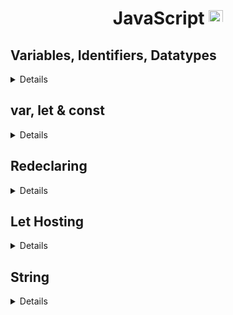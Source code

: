 <div align = "center">

# JavaScript <img src ="https://imgs.search.brave.com/H4pIdYMAme1di27SUCv61oTSX_jZ0eSDuzomjq2lsRw/rs:fit:1052:1052:1/g:ce/aHR0cDovLzMuYnAu/YmxvZ3Nwb3QuY29t/Ly1QVHR5M0NmVEdu/QS9UcFpPRWpUUV9X/SS9BQUFBQUFBQUFl/by9LZUt0X0Q1WDJ4/by9zMTYwMC9qcy5q/cGc" height =23 width = 23>

</div>

## Variables, Identifiers, Datatypes

<details>

### 1.Variables

<details>

Variables are containers used to store the data.

There are 4 ways to declare a variable:

- Using `var`
- Using `let`
- Using `const`
- Using nothing

**Let us understand with an example:**

```cpp
var x = 5;
var y = 65;
var z = x + y;
```

In the above example `x`, `y` and `z` are variables, which are declared with the help of the `var` keyword.

**All the three words `var`, `const`, and `let` are the same.**

#### When to use JS var?

```MD
- We use the var keyword in JS code from 1995 to 2015.
- If we want our code must run in old browsers then use var
- The let & const keywords were added to JS in 2015.
```

#### Now when to use let and const?

```MD
If you want a general rule: always declare variables with const.

If you think the value of the variable can change, use let.
```

#### Example

```js
const price1 = 34; //this values cannot change so we have used const
const price1 = 44; //this values cannot change so we have used const
let total = price1 + price2;
```

---

</details>

<!---------------------------------------------------------------------------------------------------------------------------------------->

### 2. Identifiers

<details>

All JS **variables** can be identified with unique names.

These unique names are called **identifiers**.

**_RULES for constructing names for variables(unique identifiers) are:_**

- Name can contain letters, digits, underscore, and dollar signs.
- Name must **begin with letter** or **$** and **\_**(underscore).
- Names are case sensitive

</details>

<!-- ---------------------------------------------------------------------------------------------------------------------------------------------------------------->

### 3. Datatypes

<details>

| Data Types  | Description                                        | Example                       |
| ----------- | -------------------------------------------------- | ----------------------------- |
| `String`    | represents textual data                            | 'hello', "hello world!" etc   |
| `Number`    | an integer or a floating-point number              | 3, 3.234, 3e-2 etc.           |
| `BigInt`    | an integer with arbitrary precision                | 900719925124740999n , 1n etc. |
| `Boolean`   | Any of two values: true or false                   | true and false                |
| `undefined` | a data type whose variable is not initialized      | let a;                        |
| `null`      | denotes a null value                               | let a = null;                 |
| `Symbol`    | data type whose instances are unique and immutable | let value = Symbol('hello');  |
| `Object`    | key-value pairs of collection of data              | let student = { };            |

**Examples**:

```js
// types of operator
// data type
// string
// number
// undefined
// null
// BigInt
// Symbol

let age = 34;
console.log("Age =", age);
console.log("Age is type of:", typeof age);
console.log("----------------------");
//conversion of number to string
age = age + "";
console.log("Age =", age);
console.log("Age is type of:", typeof age);
console.log("----------------------");
//34 -> "34"

//convert string to number:
let str = "34" + 47;
console.log("String =", str);
console.log("Type of str :", typeof str);
console.log("----------------------");

age = 3;
age = String(age); //3 converted to string
console.log("Age = ", age); //3
console.log("Type of age:", typeof age); //sting!
console.log("----------------------");

age = 45;
age = Number(age);
console.log("Age =", age);
console.log("typeof Age:", typeof age);
console.log("----------------------");
```

✔️ **OUTPUT**

![typeof () explained](./public/7.1.png)

</details>

</details>

<!-- ---------------------------------------------------------------------------------------------------------------------------------------------------------------->

<div align="left">

## var, let & const

</div>

<!-- ---------------------------------------------------------------------------------------------------------------------------------------------------------------->

  <details>

### 1. var

<details>

Var can store some information and use them later and update that later

- Declaring a keyword

```js
var firstName = "Sunny";
```

- Using a variable

```js
console.log(firstName);
```

**Variable is case sensitive!**

```javascript
"use strict";
//decalring a variable
var firstName = "Sunny";
console.log(firstName); //output
//variables can be assigned to different values
firstName = "Raj";
console.log(firstName); //output
console.log("Everything is fine! i.e. No Errors");
```

**No Error in the above code.**

```js
"use strict";
//decalring a variable
var firstName = "Sunny";
console.log(firstName); //output
//variables can be assigned to different values
firstName = "Raj";
console.log(firstName); //output
console.log("Everything is fine! i.e. No Errors");

lastName = "Deol";
console.log(lastName);
```

**The above code gives the following error:**

![No Error Code!](./public/1.1.Error.png)

![Example](./public/1.png)

The above error has occurred because we have used `"use strict"`.

<!-- ---------------------------------------------------------------------------------------------------------------------------------------------------------------->

### Rules for var

```js
//Rules for defining var
var value1 = 10;
console.log(value1);
//you can also use underscore _ or dollar symbol
//first_name (valid)
//_firstname (valid)

//first$name (valid)
//$firstname (valid)

//you cannot use spaces
// first name (invalid)

//convention
//start with small letter and use camelCase
```

Things **not** to do! 🙅🚫

![1](./public/2.1.var_syntaxERROR.png)

✔️ Correct Syntax

![2](./public/2.2.Error_resolved.png)

**Output**:

![3](<./public/2.3.Erro_resolved(console).png>)

</details>

<!-- ---------------------------------------------------------------------------------------------------------------------------------------------------------------->

### 2. let

<details>

The correct way to define a let keyword is:

```js
let firstName = "Sunny";
firstName = "Raj"; // firstName changed to Raj
console.log(firstName);
```

✔️ **OUTPUT**

![3.Error Resolved](./public/3.2.Error_resolved.png)

- Things to avoid 🙅 🚫

```js
let firstName = "Sunny";
let firstName = "Sunny";
```

✖️ **OUTPUT**

![3.let keyword Error](./public/3.1.let_error.png)

The `let` keyword was introduced in ES6.

| Rules                                                                       |
| :-------------------------------------------------------------------------- |
| **Variables that are defined with `let` cannot be _Redefined_**             |
| **Variables defined with `let` must be defined before we use the variable** |
| **Variables declared with `let` have _Block Scops_**                        |

<!--let block scope -->

**Example:**

<img src="https://github.com/swayamterode/Codes/blob/main/Languages/JavaScript/public/001.png" alt="let have Block Scoped">

From the above error we can say that **we cannot** declare **two variables of the same name with the `let` keyword!**

Another interesting fact:

We can declare the same variables with the help of the `var` keyword having different values, but **cannot** _declare the same variable which we have declared earlier with the `let` keyword. let's understand with the help of **example**_

<img src="https://github.com/swayamterode/Codes/blob/main/Languages/JavaScript/public/002.png" alt = "let and var keyword explained">

In the above example, we have declared `x` 4 times, two times with the `let` keyword and two times with the `var` keyword, but this gives an error because we cannot variables that use d by `let` keyword.

But can use a different variable name to see the difference.

<!-- ---------------------------------------------------------------------------------------------------------------------------------------------------------------->

### Block Scope

<!-- ---------------------------------------------------------------------------------------------------------------------------------------------------------------->

Before ES6 (2015), JavaScript had only **Global Scope** and **Function Scope.**

ES6 introduced two important new JavaScript keywords: `let` and `const`.

**These two keywords provide Block Scope in JavaScript.**

Variables declared inside a `{ }` block **cannot** be accessed from **outside** the block:

<table>
<tr>
<td> <code>var</code> keyword </td> <td> <code>let</code> Keyword! </td>
</tr>
<tr>
<td>

```js
{
  var x = 2;
} //X CAN be used here
```

</td>

<td>

```js
{
  let x = 2;
} //X can NOT be used here
```

</td>
</tr>
<tr>
<td> Variable declared with <code>var</code> keyword can have block scope.

The variable declared with the <code>var</code> keyword can be accessed from outside the block.

</td>
<td>

The variable declared with <code>let</code> keyword cannot be accessed from outside the block.

</td>
</tr>
</table>

> Will update later!

<!-- ---------------------------------------------------------------------------------------------------------------------------------------------------------------->
</details>

### 3. const

<details>

> 💡const value can never be changed

✔️ **This is how one should declare const keyword**

```js
// decalre constants
const pi = 3.14;
console.log(pi);
```

✔️ **OUTPUT**

![const](./public/4.1.consts_keyword.png)

✖️ **Things to avoid:**

```js
// decalre constants
const pi = 3.14;
pi = 3.1451;
console.log(pi);
```

✖️ **OUTPUT**

![const](./public/4.2.PI_error.png)

> Difference later between let and const

**RULES FOR `const` to be followed**

```text
- Variables defined with const cannot be Redeclared.
- Variables defined with const cannot be Reassigned.
- Variable defined with const have Block Scope.
```

### When to use JavaScript const?

<details>

As a general rule, always declare a variable with `const` unless you know that the value will change.

Use const when you declare:

- A new Array
- A new Object
- A new Function
- A new RegExp

The keyword `const` is a little misleading.

It does not define a constant value. It defines a constant reference to a value.

Because of this, you can **NOT**:

- **Reassign** a constant value
- **Reassign** a constant array
- **Reassign** a constant object

But you **CAN**:

- Change the elements of the constant array
- Change the properties of constant object

**Example:**

```js
//you can create a constant array:
const studentList = ["Swayam", "Ram", "Sham"];

//You can change array elemts
studentList[0] = "Tim";

//you can push elements to the array
studentList.push("Aditya");
```

### 👎 Try not to do this

```js
const studentList = ["Swayam", "Ram", "Sham"];
studentList = ["Tommy", "Raj"]; //Error
```

<img src = "https://github.com/swayamterode/Codes/blob/main/Languages/JavaScript/public/004.Const%20array%20error.png" alt = "const cannot reinitialzed">

**Avoid reinitializing the const variables** ✔️

</details>

<!-- ---------------------------------------------------------------------------------------------------------------------------------------------------------------->

### Const Cannot be Reassigned

<details>

Rule: _A const variable cannot be reassigned_

Example

```js
const PI = 3.141592;
PI = 3.14; // redeclaration error
PI = PI + 3.14; // reassigned error
```

💯 **JavaScript const variables must be assigned a value when they are declared:**

```js
const PI = 3.141592;
```

Incorrect way:

```js
const PI;
PI = 3.141592;
```

</details>

<!-- ---------------------------------------------------------------------------------------------------------------------------------------------------------------->

### Constant Objects

<details>

- You can change the properties of a constant object:
  **Example:**

```js
const car = { type: "Audi", model: "Q3", color: "black" };

//can change a property
car.color = "red";
//can add property
car.dealer = "RAM";
```

- But you can NOT reassign the object
  **Example:**

```js
const car = { type: "Fiat", model: "500", color: "white" };

car = { type: "Volvo", model: "EX60", color: "red" }; // ERROR
```

<img src="https://github.com/swayamterode/Codes/blob/main/Languages/JavaScript/public/005.png">

</details>

<!-- ---------------------------------------------------------------------------------------------------------------------------------------------------------------->

</details>

<!-- ---------------------------------------------------------------------------------------------------------------------------------------------------------------->
</details>

## Redeclaring

<details>

- Redeclaring a JavaScript variable with var is allowed anywhere in a program:

```js
var x = 34; // x is now 34
var x = 7; // x is now 7
```

- With `let`, redeclaring a variable in the same block is NOT allowed:

```js
//Redeclaring with let
var someNum = 1; //Alowed
let someNum = 1; //Not allowed
{
  let someNum = 34; //allowed
  let someNum = 3; //this gives error
}
{
  let someNum = 23; //allowed
  var someNum = 2; //Not allowed
}
```

- With `let`, redeclaring a variable in another block is NOT allowed:

```js
let num = 3;
{
  let num = 34; //allowed
}
{
  let num = 4; //allowed
}
{
  let num = 44; //allowed
}
```

### Redeclaring Variables

Redeclaring a variable using the var keyword can impose problems.

<table>
<tr>
<td> <code>var</code> keyword </td> <td> <code>let</code> Keyword! </td>
</tr>
<tr>
<td>

```js
var num1 = 55;
//here num1 is 55
{
  var num1 = 56;
  //here num1 is 56
}
{
  var num1 = 5;
  //here num1 is 5
} //finally num1= 5
```

</td>

<td>

```js
let num2 = 55; //here num1 is 55
{
  let num2 = 56; //here num1 is 56
}
{
  let num2 = 5; //here num1 is 5
} //finally num1= 55
```

</td>
</tr>
<tr>
<td> 
The variable declared with the <code>var</code> keyword can change variable value with the inside the { } block same as <code>let</code> keyword and the variable will have the recently updated value.

**Redeclaring a variable inside a block will also redeclare the variable outside the block**

</td>
<td>

The variable which is declared before the { } block will be the variable value after the declaration of all scope, but the same variable declared in the { } block will be for that block itself (after that scope is blocked).

**Redeclaring a variable inside a block will not redeclare the variable outside the block:**

</td>
</tr>
</table>
  
</details>

<!-- ---------------------------------------------------------------------------------------------------------------------------------------------------------------->

## Let Hosting

 <!-- omit in toc -->
<details>

Variables that are defined with the `var` keyword are hoisted and can be defined/initialized at any time.

```text
💡 You can use the variable before declaring it
```

```js
youName = "Jordan";
var yourName;
```

```text
🔥 Variables defined with let are also hoisted to the top of the block, but not initialized.

```

```js
carName = "Saab";
let carName = "Volvo";
```

</details>

<!-- ---------------------------------------------------------------------------------------------------------------------------------------------------------------->
</details>

## String

<details>

### 1. String Indexing

  <details>
  
```js
// string indexing

let firstName = "Sunny";

// S u n n y
// 0 1 2 3 4

console.log(firstName[0]); //prints S
console.log(firstName[1]); //prints u
console.log(firstName[2]); //prints n
console.log(firstName[3]); //prints n
console.log(firstName[4]); //prints y

//how to find length of string?
//firstName.length
console.log("Total length of the", firstName.length);
//how to find last index of the string
console.log("Last index of the string: ", firstName.length - 1);

//how to find last index element of the string
console.log("Last element of the string: ", firstName[firstName.length - 1]);

````

✔️ **OUTPUT**

![Code output](./public/5.2.String_indexing_output.png)

- **stringName.length explained**:

![stirng length](./public/5.1.string.length.png)

  </details>

  ---

  ### 2. String Methods

<details>

```js
//trim() - used to remove spaces in the string!
let firstName = "   Swayam  "; //tabspace_Swayam_tabspace
console.log("Total string length:", firstName.length); //11
console.log("String with spaces!", firstName);
firstName = firstName.trim(); //declaration
console.log("Spaces removed using trim():", firstName.length); //6
console.log("String without spaces!", firstName); //Swayam
console.log("---------------------------");

//toUpperCase()
let newName = "Batman";
console.log("String contains:", newName);
newName = newName.toUpperCase(); //String converted to Uppercase!
console.log("Used toUpperCase()", newName); //output
console.log("---------------------------");

//toLowerCase()
let user1 = newName;
console.log("String contains:", user1);
user1 = user1.toLowerCase();
console.log("Used toLowerCase()", user1);
console.log("---------------------------");

//slice() - used to output char of string from particular index to particular index
let user2 = newName;
console.log("String contains:", user2);
user2 = user2.slice(0, 4);
console.log("Used slice()", user2);
console.log("---------------------------");
````

✔️ **OUTPUT:**

![String methods OUTPUT](<./public/6.1.methods().png>)

</details>

### 3. String Concatenation

<details>

```js
//playing with strings
let string1 = "Sunny";
let string2 = "Deol";
let fullName = string1 + " " + string2;
console.log("Type:", typeof fullName);
console.log(fullName);
console.log("\n\n\n");

//string->Number
string1 = "10";
string2 = "30";
let newString = string1 + string2; //this joins the two strings!
console.log("Type:", typeof newString);
console.log("String:", newString);
console.log("\n\n\n");

string1 = "10";
string2 = "30";
newString = +string1 + +string2; //this adds two strings numbers!
console.log("This is an Number:", newString);
console.log("Type:", typeof newString);
console.log("\n\n\n");
```

✔️**OUTPUT:**

![String Concatenation](./public/8.1.png)

🔥**NOTE**:

> 1. If we add +(plus) before any string it gets converted to **NUMBER**
> 2. Strings are concatenated using + Operator!

</details>

</details>
